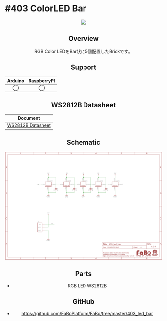 # #403 ColorLED Bar

<center>
  
![](/img/403_led_bar.jpg)
<!--COLORME-->

## Overview
RGB Color LEDをBar状に5個配置したBrickです。

## Support
|Arduino|RaspberryPI|
|:--:|:--:|
|◯|◯|

## WS2812B Datasheet
|Document|
|--|
|[WS2812B Datasheet](http://www.adafruit.com/datasheets/WS2812B.pdf)|

## Schematic
![](./img/403_led_bar_sch.png)

## Parts
- RGB LED WS2812B

## GitHub
- https://github.com/FaBoPlatform/FaBo/tree/master/403_led_bar

